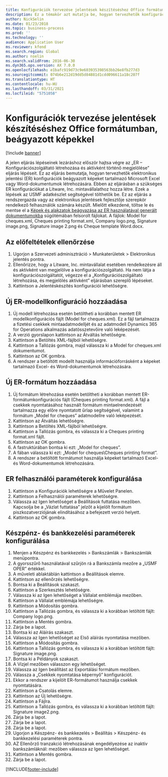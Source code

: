 ```yaml
---
title: Konfigurációk tervezése jelentések készítéséshez Office formátumban, beágyazott képekkel
description: Ez a témakör azt mutatja be, hogyan tervezhetők konfigurációk beágyazott képeket tartalmazó Excel- és Word-formátumú elektronikus dokumentumok létrehozására.
author: NickSelin
ms.date: 01/23/2018
ms.topic: business-process
ms.prod: ''
ms.technology: ''
audience: Application User
ms.reviewer: kfend
ms.search.region: Global
ms.author: nselin
ms.search.validFrom: 2016-06-30
ms.dyn365.ops.version: AX 7.0.0
ms.openlocfilehash: e1bafc919d73c9e603935398563bb26e8fb277d3
ms.sourcegitcommit: 074b6e212d19dd5d84881d1cdd096611a18c207f
ms.translationtype: HT
ms.contentlocale: hu-HU
ms.lasthandoff: 03/31/2021
ms.locfileid: "5751058"
---
```

# <a name="design-configurations-to-generate-reports-in-office-format-that-have-embedded-images"></a>Konfigurációk tervezése jelentések készítéséshez Office formátumban, beágyazott képekkel

[!include [banner](../../includes/banner.md)]

A jelen eljárás lépéseinek lezáráshoz először hajtsa végre az „ER – Konfigurációszolgáltató létrehozása és aktívként történő megjelölése” eljárás lépéseit. Ez az eljárás bemutatja, hogyan tervezhetők elektronikus jelentési (ER) konfigurációk beágyazott képeket tartalmazó Microsoft Excel vagy Word-dokumentumok létrehozására. Ebben az eljárásban a szükséges ER konfigurációkat a Litware, Inc. mintavállalathoz hozza létre. Ezek a lépések az USMF adatkészlet segítségével tölthetők be. Ez az eljárás a rendszergazda vagy az elektronikus jelentések fejlesztője szerepkör rendelkező felhasználók számára készült. Mielőtt elkezdené, töltse le és mentse el a [Képek és alakzatok beágyazása az ER használatával generált dokumentumokba](../electronic-reporting-embed-images-shapes.md) súgótémában felsorolt fájlokat. A fájlok: Model for cheques.xml, Cheques printing format.xml, Company logo.png, Signature image.png, Signature image 2.png és Cheque template Word.docx.

## <a name="verify-prerequisites"></a>Az előfeltételek ellenőrzése  
 1. Ugorjon a Szervezeti adminisztráció > Munkaterületek > Elektronikus jelentés pontra.  
 2. Ellenőrizze, hogy a Litware, Inc. mintavállalat esetében rendelkezésre áll és aktívként van megjelölve a konfigurációszolgáltató. Ha nem látja a konfigurációszolgáltatót, végezze el a „Konfigurációszolgáltató létrehozása, és megjelölés aktívként” eljárásban szereplő lépéseket.   
 3. Kattintson a Jelentéskészítés konfigurációi lehetőségre.  
 
## <a name="add-a-new-er-model-configuration"></a>Új ER-modellkonfiguráció hozzáadása  
 1. Új modell létrehozása esetén betöltheti a korábban mentett ER modellkonfigurációs fájlt (Model for cheques.xml). Ez a fájl tartalmazza a fizetési csekkek mintaadatmodelljét és az adatmodell Dynamics 365 for Operations alkalmazás adatösszetevőire való leképezését.   
 2. A verzió gyorslapon kattintson az Átváltás lehetőségre.   
 3. Kattintson a Betöltés XML-fájlból lehetőségre.  
 4. Kattintson a Tallózás gombra, majd válassza ki a Model for cheques.xml dokumentumot.   
 5. Kattintson az OK gombra.  
 6. A rendszer a betöltött modellt használja információforrásként a képeket tartalmazó Excel- és Word-dokumentumok létrehozására.  

## <a name="add-a-new-er-format-configuration"></a>Új ER-formátum hozzáadása  
 1. Új formátum létrehozása esetén betöltheti a korábban mentett ER-formátumkonfigurációs fájlt (Cheques printing format.xml). A fájl a csekkek nyomtatásához használt formátum mintaelrendezését tartalmazza egy előre nyomtatott űrlap segítségével, valamint a formátum „Model for cheques” adatmodellre való leképezését.   
 2. Kattintson az Átváltás lehetőségre.  
 3. Kattintson a Betöltés XML-fájlból lehetőségre.  
 4. Kattintson a Tallózás gombra, és válassza ki a Cheques printing format.xml fájlt.   
 5. Kattintson az OK gombra.  
 6. A fastruktúrában bontsa ki ezt: „Model for cheques”.  
 7. A fában válassza ki ezt: „Model for cheques\Cheques printing format”.  
 8. A rendszer a betöltött formátumot használja képeket tartalmazó Excel- és Word-dokumentumok létrehozására.   

## <a name="configure-er-user-parameters"></a>ER felhasználói paraméterek konfigurálása  
 1. Kattintson a Konfigurációk lehetőségre a Művelet Panelen.  
 2. Kattintson a Felhasználói paraméterek lehetőségre.  
 3. Válassza az Igen lehetőséget a Beállítások futtatása mezőben.  
  Kapcsolja be a „Vázlat futtatása” jelzőt a kijelölt formátum piszkozatverziójának elindításához a befejezett verzió helyett.  
 4. Kattintson az OK gombra.  

## <a name="configure-cash--bank-management-parameters"></a>Készpénz- és bankkezelési paraméterek konfigurálása  
 1. Menjen a Készpénz és bankkezelés > Bankszámlák > Bankszámlák menüpontra.  
 2. A gyorsszűrő használatával szűrjön rá a Bankszámla mezőre a „USMF OPER” értékkel.  
 3. A műveleti ablaktáblán kattintson a Beállítások elemre.  
 4. Kattintson az ellenőrzés lehetőségre.  
 5. Bontsa ki a Beállítások szakaszt.  
 6. Kattintson a Szerkesztés lehetőségre.  
 7. Válassza ki az Igen lehetőséget a Vállalat emblémája mezőben.  
 8. Kattintson a Vállalat emblémája lehetőségre.  
 9. Kattintson a Módosítás gombra.  
 10. Kattintson a Tallózás gombra, és válassza ki a korábban letöltött fájlt: Company logo.png.   
 11. Kattintson a Mentés gombra.  
 12. Zárja be a lapot.  
 13. Bontsa ki az Aláírás szakaszt.  
 14. Válassza az Igen lehetőséget az Első aláírás nyomtatása mezőben.  
 15. Kattintson a Módosítás gombra.  
 16. Kattintson a Tallózás gombra, és válassza ki a korábban letöltött fájlt: Signature image.png.   
 17. Bontsa ki a Példányok szakaszt.  
 18. A Vízjel mezőben válasszon egy lehetőséget.  
 19. Válassza az Igen beállítást az Exportálási formátum mezőben.  
 20. Válassza a „Csekkek nyomtatása képernyő” konfigurációt.  
 21. Ekkor a rendszer a kijelölt ER-formátumot használja csekkek nyomtatására.  
 22. Kattintson a Csatolás elemre.  
 23. Kattintson az Új lehetőségre.  
 24. Kattintson a Fájlra.  
 25. Kattintson a Tallózás gombra, és válassza ki a korábban letöltött fájlt: Signature image2.png.   
 26. Zárja be a lapot.  
 27. Zárja be a lapot.  
 28. Zárja be a lapot.  
 29. Ugorjon a Készpénz- és bankkezelés > Beállítás > Készpénz- és bankkezelési paraméterek pontra.  
 30. AZ Ellenőrző tranzakció létrehozásának engedélyezése az inaktív bankszámláknál: mezőben válassza az Igen lehetőséget.  
 31. Kattintson a Mentés gombra.  
 32. Zárja be a lapot.  


[!INCLUDE[footer-include](../../../../includes/footer-banner.md)]